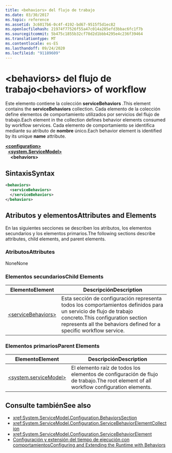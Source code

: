 ```yaml
---
title: <behaviors> del flujo de trabajo
ms.date: 03/30/2017
ms.topic: reference
ms.assetid: 3c6017b6-0c4f-4192-bd67-9515f5d1ec82
ms.openlocfilehash: 21974f77526f55a47c014a285efd3bbac6fc1f7b
ms.sourcegitcommit: 5b475c1855b32cf78d2d1bbb4295e4c236f39464
ms.translationtype: MT
ms.contentlocale: es-ES
ms.lasthandoff: 09/24/2020
ms.locfileid: "91189609"
---
```

# <a name="behaviors-of-workflow"></a><span data-ttu-id="c4654-102">\<behaviors> del flujo de trabajo</span><span class="sxs-lookup"><span data-stu-id="c4654-102">\<behaviors> of workflow</span></span>

<span data-ttu-id="c4654-103">Este elemento contiene la colección **serviceBehaviors** .</span><span class="sxs-lookup"><span data-stu-id="c4654-103">This element contains the **serviceBehaviors** collection.</span></span>  <span data-ttu-id="c4654-104">Cada elemento de la colección define elementos de comportamiento utilizados por servicios del flujo de trabajo.</span><span class="sxs-lookup"><span data-stu-id="c4654-104">Each element in the collection defines behavior elements consumed by workflow services.</span></span> <span data-ttu-id="c4654-105">Cada elemento de comportamiento se identifica mediante su atributo de **nombre** único.</span><span class="sxs-lookup"><span data-stu-id="c4654-105">Each behavior element is identified by its unique **name** attribute.</span></span>  
  
[**\<configuration>**](../configuration-element.md)\
&nbsp;&nbsp;[**\<system.ServiceModel>**](system-servicemodel-of-workflow.md)\
&nbsp;&nbsp;&nbsp;&nbsp;**\<behaviors>**  
  
## <a name="syntax"></a><span data-ttu-id="c4654-106">Sintaxis</span><span class="sxs-lookup"><span data-stu-id="c4654-106">Syntax</span></span>  
  
```xml  
<behaviors>  
  <serviceBehaviors>  
  </serviceBehaviors>  
</behaviors>  
```  
  
## <a name="attributes-and-elements"></a><span data-ttu-id="c4654-107">Atributos y elementos</span><span class="sxs-lookup"><span data-stu-id="c4654-107">Attributes and Elements</span></span>  

 <span data-ttu-id="c4654-108">En las siguientes secciones se describen los atributos, los elementos secundarios y los elementos primarios.</span><span class="sxs-lookup"><span data-stu-id="c4654-108">The following sections describe attributes, child elements, and parent elements.</span></span>  
  
### <a name="attributes"></a><span data-ttu-id="c4654-109">Atributos</span><span class="sxs-lookup"><span data-stu-id="c4654-109">Attributes</span></span>  

 <span data-ttu-id="c4654-110">None</span><span class="sxs-lookup"><span data-stu-id="c4654-110">None</span></span>  
  
### <a name="child-elements"></a><span data-ttu-id="c4654-111">Elementos secundarios</span><span class="sxs-lookup"><span data-stu-id="c4654-111">Child Elements</span></span>  
  
|<span data-ttu-id="c4654-112">Elemento</span><span class="sxs-lookup"><span data-stu-id="c4654-112">Element</span></span>|<span data-ttu-id="c4654-113">Descripción</span><span class="sxs-lookup"><span data-stu-id="c4654-113">Description</span></span>|  
|-------------|-----------------|  
|[\<serviceBehaviors>](servicebehaviors-of-workflow.md)|<span data-ttu-id="c4654-114">Esta sección de configuración representa todos los comportamientos definidos para un servicio de flujo de trabajo concreto.</span><span class="sxs-lookup"><span data-stu-id="c4654-114">This configuration section represents all the behaviors defined for a specific workflow service.</span></span>|  
  
### <a name="parent-elements"></a><span data-ttu-id="c4654-115">Elementos primarios</span><span class="sxs-lookup"><span data-stu-id="c4654-115">Parent Elements</span></span>  
  
|<span data-ttu-id="c4654-116">Elemento</span><span class="sxs-lookup"><span data-stu-id="c4654-116">Element</span></span>|<span data-ttu-id="c4654-117">Descripción</span><span class="sxs-lookup"><span data-stu-id="c4654-117">Description</span></span>|  
|-------------|-----------------|  
|[\<system.serviceModel>](../wcf/system-servicemodel.md)|<span data-ttu-id="c4654-118">El elemento raíz de todos los elementos de configuración de flujo de trabajo.</span><span class="sxs-lookup"><span data-stu-id="c4654-118">The root element of all workflow configuration elements.</span></span>|  
  
## <a name="see-also"></a><span data-ttu-id="c4654-119">Consulte también</span><span class="sxs-lookup"><span data-stu-id="c4654-119">See also</span></span>

- <xref:System.ServiceModel.Configuration.BehaviorsSection>
- <xref:System.ServiceModel.Configuration.ServiceBehaviorElementCollection>
- <xref:System.ServiceModel.Configuration.ServiceBehaviorElement>
- [<span data-ttu-id="c4654-120">Configuración y extensión del tiempo de ejecución con comportamientos</span><span class="sxs-lookup"><span data-stu-id="c4654-120">Configuring and Extending the Runtime with Behaviors</span></span>](../../../wcf/extending/configuring-and-extending-the-runtime-with-behaviors.md)
